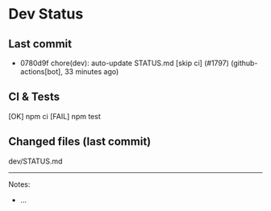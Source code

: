 # Dev Status

## Last commit
- 0780d9f chore(dev): auto-update STATUS.md [skip ci] (#1797) (github-actions[bot], 33 minutes ago)
## CI & Tests
[OK] npm ci
[FAIL] npm test

## Changed files (last commit)
dev/STATUS.md

---
Notes:
- ...
